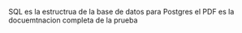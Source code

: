 SQL es la estructrua de la base de datos para Postgres
el PDF es la docuemtnacion completa de la prueba
